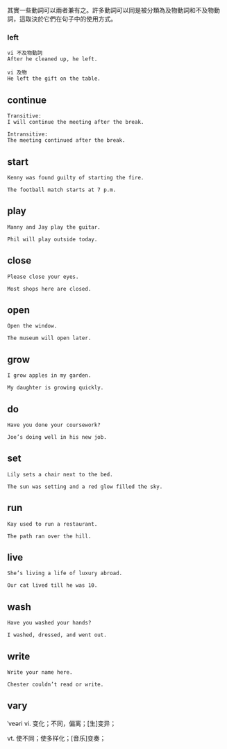 其實一些動詞可以兩者兼有之。許多動詞可以同是被分類為及物動詞和不及物動詞，這取決於它們在句子中的使用方式。

### left
```
vi 不及物動詞 
After he cleaned up, he left.

vi 及物
He left the gift on the table.
```

## continue
```
Transitive:
I will continue the meeting after the break.

Intransitive:
The meeting continued after the break.
```

## start
```
Kenny was found guilty of starting the fire.

The football match starts at 7 p.m.
```

## play
```
Manny and Jay play the guitar.

Phil will play outside today. 
```

## close
```
Please close your eyes.

Most shops here are closed.
```

## open
```
Open the window.

The museum will open later.
```

## grow
```
I grow apples in my garden.

My daughter is growing quickly.
```

## do
```
Have you done your coursework?

Joe’s doing well in his new job.
```

## set
```
Lily sets a chair next to the bed.

The sun was setting and a red glow filled the sky.
```

## run
```
Kay used to run a restaurant.

The path ran over the hill.
```

## live
```
She’s living a life of luxury abroad.

Our cat lived till he was 10.
```

## wash
```
Have you washed your hands?

I washed, dressed, and went out.
```

## write
```
Write your name here.

Chester couldn’t read or write.
```

## vary
ˈveəri
vi. 变化；不同，偏离；[生]变异；

vt. 使不同；使多样化；[音乐]变奏；

